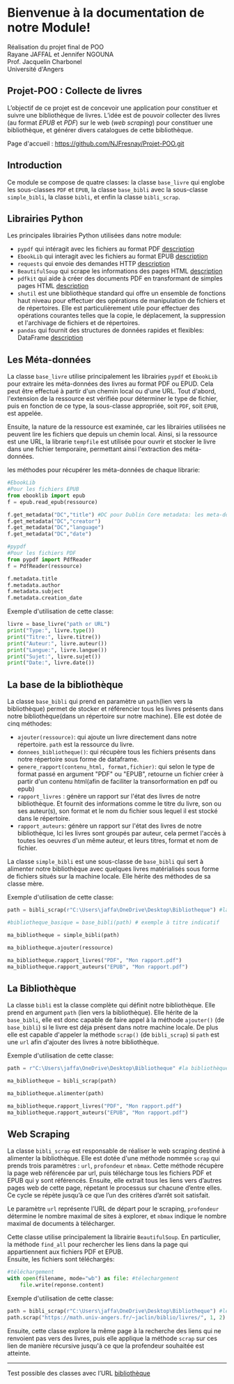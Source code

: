 # Bienvenue à la documentation de notre Module!   

Réalisation du projet final de POO   
Rayane JAFFAL et Jennifer NGOUNA   
Prof. Jacquelin Charbonel   
Université d'Angers        

    

## Projet-POO : Collecte de livres

L’objectif de ce projet est de concevoir une application pour constituer et suivre une bibliothèque de livres. L’idée est de pouvoir collecter des livres (au format _EPUB_ et _PDF_) sur le web (_web scraping_) pour constituer une bibliothèque, et générer divers catalogues de cette bibliothèque.

Page d'accueil : https://github.com/NJFresnay/Projet-POO.git     



[](#introduction)Introduction  
-----------------------------
Ce module se compose de quatre classes: la classe `base_livre` qui englobe les sous-classes `PDF` et `EPUB`, la classe `base_bibli` avec la sous-classe `simple_bibli`, la classe `bibli`, et enfin la classe `bibli_scrap`.   

    

[](#_librairies_python)Librairies Python   
----------------------------------------
Les principales librairies Python utilisées dans notre module:
- `pypdf` qui intéragit avec les fichiers au format PDF [description](https://pypi.org/project/pypdf/)
- `EbookLib` qui interagit avec les fichiers au format EPUB [description](https://pypi.org/project/EbookLib/)  
- `requests` qui envoie des demandes HTTP [description](https://pypi.org/project/requests/)
- `BeautifulSoup` qui scrape les informations des pages HTML [description](https://pypi.org/project/BeautifulSoup/)
- `pdfkit` qui aide à créer des documents PDF en transformant de simples pages HTML [description](https://pypi.org/project/pdfkit/)
- `shutil` est une bibliothèque standard qui offre un ensemble de fonctions haut niveau pour effectuer des opérations de manipulation de fichiers et de répertoires. Elle est particulièrement utile pour effectuer des opérations courantes telles que la copie, le déplacement, la suppression et l'archivage de fichiers et de répertoires.
- `pandas` qui fournit des structures de données rapides et flexibles: DataFrame [description](https://pypi.org/project/pandas/)


[](#_les_méta-données)Les Méta-données   
--------------------------------------

La classe `base_livre` utilise principalement les librairies `pypdf` et `EbookLib` pour extraire les méta-données des livres au format PDF ou EPUD. Cela peut être effectué à partir d'un chemin local ou d'une URL. Tout d'abord, l'extension de la ressource est vérifiée pour déterminer le type de fichier, puis en fonction de ce type, la sous-classe appropriée, soit `PDF`, soit `EPUB`, est appelée.   

Ensuite, la nature de la ressource est examinée, car les librairies utilisées ne peuvent lire les fichiers que depuis un chemin local. Ainsi, si la ressource est une URL, la librarie `tempfile` est utilisée pour ouvrir et stocker le livre dans une fichier temporaire, permettant ainsi l'extraction des méta-données. 

les méthodes pour récupérer les méta-données de chaque librarie:   
```python
#EbookLib
#Pour les fichiers EPUB
from ebooklib import epub 
f = epub.read_epub(ressource)

f.get_metadata("DC","title") #DC pour Dublin Core metadata: les meta-données essentielles 
f.get_metadata("DC","creator")
f.get_metadata("DC","language")
f.get_metadata("DC","date")

#pypdf
#Pour les fichiers PDF
from pypdf import PdfReader
f = PdfReader(ressource)

f.metadata.title
f.metadata.author
f.metadata.subject
f.metadata.creation_date

````
Exemple d'utilisation de cette classe:  

````python
livre = base_livre("path or URL")
print("Type:", livre.type())
print("Titre:", livre.titre())
print("Auteur:", livre.auteur())
print("Langue:", livre.langue())
print("Sujet:", livre.sujet())
print("Date:", livre.date())
````

   
[](#_la_bibliothèque)La base de la bibliothèque   
------------------------------------
La classe `base_bibli` qui prend en paramètre un `path`(lien vers la bibliothèque) permet de stocker et référencier tous les livres présents dans notre bibliothèque(dans un répertoire sur notre machine). 
Elle est dotée de cinq méthodes:
- `ajouter(ressource)`: qui ajoute un livre directement dans notre répertoire. `path` est la ressource du livre.
- `donnees_bibliotheque()`: qui récupère tous les fichiers présents dans notre répertoire sous forme de dataframe.
- `genere_rapport(contenu_html, format,fichier)`: qui selon le type de format passé en argument "PDF" ou "EPUB", retourne un fichier créer à partir d'un contenu html(afin de faciliter la transorformation en pdf ou epub)
- `rapport_livres` : génère un rapport sur l'état des livres de notre bibliothèque. Et fournit des informations comme le titre du livre, son ou ses auteur(s), son format et le nom du fichier sous lequel il est stocké dans le répertoire.
- `rapport_auteurs`: génère un rapport sur l'état des livres de notre bibliothèque, Ici les livres sont groupés par auteur, cela permet l'accès à toutes les oeuvres d'un même auteur, et leurs titres, format et nom de fichier. 

La classe `simple_bibli` est une sous-classe de `base_bibli` qui sert à alimenter notre bibliothèque avec quelques livres matérialisés sous forme de fichiers situés sur la machine locale. Elle hérite des méthodes de sa classe mère.
  
Exemple d'utilisation de cette classe:  

````python
path = bibli_scrap(r"C:\Users\jaffa\OneDrive\Desktop\Bibliotheque") #la bibliothèque où sauvegarder les fichiers

#bibliotheque_basique = base_bibli(path) # exemple à titre indicatif

ma_bibliotheque = simple_bibli(path)

ma_bibliotheque.ajouter(ressource)

ma_bibliotheque.rapport_livres("PDF", "Mon rapport.pdf") 
ma_bibliotheque.rapport_auteurs("EPUB", "Mon rapport.pdf") 

````

[](#_bibli)La Bibliothèque   
-----------------------------    
La classe `bibli` est la classe complète qui définit notre bibliothèque. Elle prend en argument `path` (lien vers la bibliothèque). Elle hérite de la `base_bibli`, elle est donc capable de faire appel à la méthode `ajouter()` (de `base_bibli`) si le livre est déja présent dans notre machine locale. De plus elle est capable d'appeler la méthode `scrap()` (de `bibli_scrap`) si `path` est une `url` afin d'ajouter des livres à notre bibliothèque.

Exemple d'utilisation de cette classe:

````python
path = r"C:\Users\jaffa\OneDrive\Desktop\Bibliotheque" #la bibliothèque où sauvegarder les fichiers

ma_bibliotheque = bibli_scrap(path)

ma_bibliotheque.alimenter(path)

ma_bibliotheque.rapport_livres("PDF", "Mon rapport.pdf") 
ma_bibliotheque.rapport_auteurs("EPUB", "Mon rapport.pdf") 
````
     

[](#web_scraping)Web Scraping   
-----------------------------   
La classe `bibli_scrap` est responsable de réaliser le web scraping destiné à alimenter la bibliothèque. Elle est dotée d'une méthode nommée `scrap` qui prends trois paramètres : `url`, `profondeur` et `nbmax`. Cette méthode récupère la page web référencée par url, puis télécharge tous les fichiers PDF et EPUB qui y sont référencés. Ensuite, elle extrait tous les liens vers d’autres pages web de cette page, répetant le processus sur chacune d’entre elles. Ce cycle se répète jusqu’à ce que l’un des critères d’arrêt soit satisfait.  

Le paramètre `url` représente l’URL de départ pour le scraping, `profondeur` détermine le nombre maximal de sites à explorer, et `nbmax` indique le nombre maximal de documents à télécharger.   

Cette classe utilise principalement la librairie `BeautifulSoup`. En particulier, la méthode `find_all` pour rechercher les liens dans la page qui appartiennent aux fichiers PDF et EPUB.     
Ensuite, les fichiers sont téléchargés:  
   
````python
#téléchargement
with open(filename, mode="wb") as file: #télechargement
    file.write(reponse.content)
````

Exemple d'utilisation de cette classe:  

````python
path = bibli_scrap(r"C:\Users\jaffa\OneDrive\Desktop\Bibliotheque") #le directoire où sauvegarder les fichiers
path.scrap("https://math.univ-angers.fr/~jaclin/biblio/livres/", 1, 2) #récupérer de cette page web
````

Ensuite, cette classe explore la même page à la recherche des liens qui ne renvoient pas vers des livres, puis elle applique la méthode `scrap` sur ces lien de manière récursive jusqu'à ce que la profendeur souhaitée est atteinte.   


--------------------------------------------------------------    

Test possible des classes avec l’URL [bibliothèque](https://math.univ-angers.fr/~jaclin/biblio/livres/)
